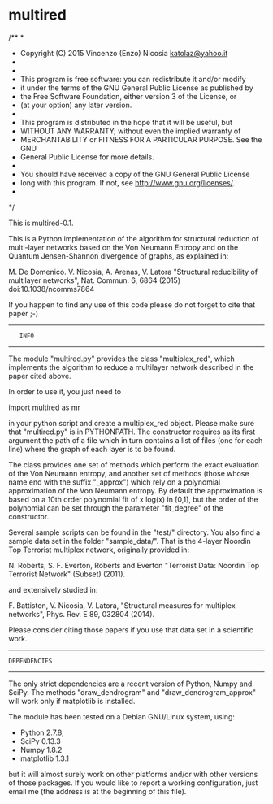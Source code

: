 # multired
/**
*
* Copyright (C) 2015 Vincenzo (Enzo) Nicosia <katolaz@yahoo.it>
*
*
* This program is free software: you can redistribute it and/or modify
* it under the terms of the GNU General Public License as published by
* the Free Software Foundation, either version 3 of the License, or
* (at your option) any later version.  
*
* This program is distributed in the hope that it will be useful, but
* WITHOUT ANY WARRANTY; without even the implied warranty of
* MERCHANTABILITY or FITNESS FOR A PARTICULAR PURPOSE.  See the GNU
* General Public License for more details.
*
* You should have received a copy of the GNU General Public License
* long with this program.  If not, see  <http://www.gnu.org/licenses/>.
*
*/

This is multired-0.1.


This is a Python implementation of the algorithm for structural
reduction of multi-layer networks based on the Von Neumann Entropy 
and on the Quantum Jensen-Shannon divergence of graphs, as explained 
in:

  M. De Domenico. V. Nicosia, A. Arenas, V. Latora
  "Structural reducibility of multilayer networks", 
  Nat. Commun. 6, 6864 (2015) doi:10.1038/ncomms7864

If you happen to find any use of this code please do not forget to
cite that paper ;-)


--------------------
       INFO
--------------------

The module "multired.py" provides the class "multiplex_red", which
implements the algorithm to reduce a multilayer network described in
the paper cited above. 

In order to use it, you just need to 

 import multired as mr

in your python script and create a multiplex_red object. Please make
sure that "multired.py" is in PYTHONPATH. The constructor requires as
its first argument the path of a file which in turn contains a list of
files (one for each line) where the graph of each layer is to be
found.

The class provides one set of methods which perform the exact
evaluation of the Von Neumann entropy, and another set of methods
(those whose name end with the suffix "_approx") which rely on a
polynomial approximation of the Von Neumann entropy. By default the
approximation is based on a 10th order polynomial fit of x log(x) in
[0,1], but the order of the polynomial can be set through the
parameter "fit_degree" of the constructor.

Several sample scripts can be found in the "test/" directory. You also
find a sample data set in the folder "sample_data/". That is the 4-layer 
Noordin Top Terrorist multiplex network, originally provided in:

  N. Roberts, S. F. Everton, Roberts and Everton "Terrorist
  Data: Noordin Top Terrorist Network" (Subset) (2011).

and extensively studied in:

  F. Battiston, V. Nicosia, V. Latora,
  "Structural measures for multiplex networks",
  Phys. Rev. E 89, 032804 (2014).

Please consider citing those papers if you use that data set in a
scientific work. 

--------------------
    DEPENDENCIES
--------------------

The only strict dependencies are a recent version of Python, Numpy and
SciPy. The methods "draw_dendrogram" and "draw_dendrogram_approx" will
work only if matplotlib is installed.

The module has been tested on a Debian GNU/Linux system, using:

 - Python 2.7.8,  
 - SciPy 0.13.3
 - Numpy 1.8.2
 - matplotlib 1.3.1

but it will almost surely work on other platforms and/or with other
versions of those packages. If you would like to report a working
configuration, just email me (the address is at the beginning of this
file).
